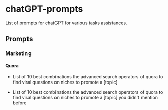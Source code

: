 # chatGPT-prompts

List of prompts for chatGPT for various tasks assistances.

## Prompts

### Marketing

#### Quora 

- List of 10 best combinations the advanced search operators of quora to find viral questions on niches to promote a [topic]

- List of 10 best combinations the advanced search operators of quora to find viral questions on niches to promote a [topic] you didn't mention before
